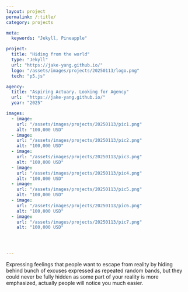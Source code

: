 ```yaml
---
layout: project
permalink: /:title/
category: projects

meta:
  keywords: "Jekyll, Pineapple"

project:
  title: "Hiding from the world"
  type: "Jekyll"
  url: "https://jake-yang.github.io/"
  logo: "/assets/images/projects/20250113/logo.png"
  tech: "p5.js"

agency:
  title: "Aspiring Actuary. Looking for Agency"
  url:  "https://jake-yang.github.io/"
  year: "2025"

images:
  - image:
    url: "/assets/images/projects/20250113/pic1.png"
    alt: "100,000 USD"
  - image:
    url: "/assets/images/projects/20250113/pic2.png"
    alt: "100,000 USD"
  - image:
    url: "/assets/images/projects/20250113/pic3.png"
    alt: "100,000 USD"
  - image:
    url: "/assets/images/projects/20250113/pic4.png"
    alt: "100,000 USD"
  - image:
    url: "/assets/images/projects/20250113/pic5.png"
    alt: "100,000 USD"
  - image:
    url: "/assets/images/projects/20250113/pic6.png"
    alt: "100,000 USD"
  - image:
    url: "/assets/images/projects/20250113/pic7.png"
    alt: "100,000 USD"




---
```


Expressing feelings that people want to escape from reality by hiding behind bunch of excuses expressed as repeated random bands, but they could never be fully hidden as some part of your reality is more emphasized, actually people will notice you much easier.
